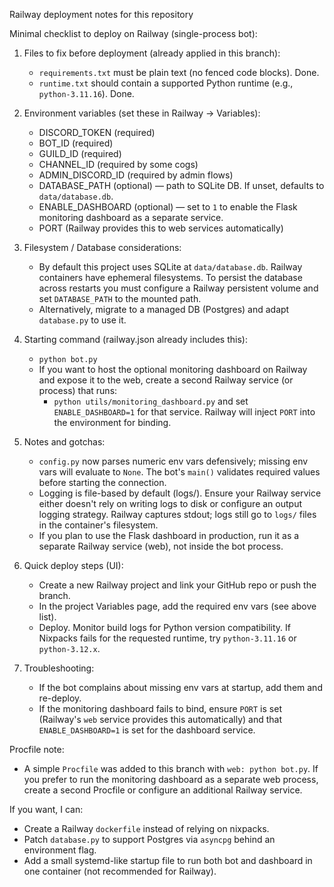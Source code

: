 Railway deployment notes for this repository

Minimal checklist to deploy on Railway (single-process bot):

1) Files to fix before deployment (already applied in this branch):
   - `requirements.txt` must be plain text (no fenced code blocks). Done.
   - `runtime.txt` should contain a supported Python runtime (e.g., `python-3.11.16`). Done.

2) Environment variables (set these in Railway -> Variables):
   - DISCORD_TOKEN (required)
   - BOT_ID (required)
   - GUILD_ID (required)
   - CHANNEL_ID (required by some cogs)
   - ADMIN_DISCORD_ID (required by admin flows)
   - DATABASE_PATH (optional) — path to SQLite DB. If unset, defaults to `data/database.db`.
   - ENABLE_DASHBOARD (optional) — set to `1` to enable the Flask monitoring dashboard as a separate service.
   - PORT (Railway provides this to web services automatically)

3) Filesystem / Database considerations:
   - By default this project uses SQLite at `data/database.db`. Railway containers have ephemeral filesystems. To persist the database across restarts you must configure a Railway persistent volume and set `DATABASE_PATH` to the mounted path.
   - Alternatively, migrate to a managed DB (Postgres) and adapt `database.py` to use it.

4) Starting command (railway.json already includes this):
   - `python bot.py`
   - If you want to host the optional monitoring dashboard on Railway and expose it to the web, create a second Railway service (or process) that runs:
       - `python utils/monitoring_dashboard.py`
     and set `ENABLE_DASHBOARD=1` for that service. Railway will inject `PORT` into the environment for binding.

5) Notes and gotchas:
   - `config.py` now parses numeric env vars defensively; missing env vars will evaluate to `None`. The bot's `main()` validates required values before starting the connection.
   - Logging is file-based by default (logs/). Ensure your Railway service either doesn't rely on writing logs to disk or configure an output logging strategy. Railway captures stdout; logs still go to `logs/` files in the container's filesystem.
   - If you plan to use the Flask dashboard in production, run it as a separate Railway service (web), not inside the bot process.

6) Quick deploy steps (UI):
   - Create a new Railway project and link your GitHub repo or push the branch.
   - In the project Variables page, add the required env vars (see above list).
   - Deploy. Monitor build logs for Python version compatibility. If Nixpacks fails for the requested runtime, try `python-3.11.16` or `python-3.12.x`.

7) Troubleshooting:
   - If the bot complains about missing env vars at startup, add them and re-deploy.
   - If the monitoring dashboard fails to bind, ensure `PORT` is set (Railway's `web` service provides this automatically) and that `ENABLE_DASHBOARD=1` is set for the dashboard service.

Procfile note:
   - A simple `Procfile` was added to this branch with `web: python bot.py`. If you prefer to run the monitoring dashboard as a separate web process, create a second Procfile or configure an additional Railway service.

If you want, I can:
 - Create a Railway `dockerfile` instead of relying on nixpacks.
 - Patch `database.py` to support Postgres via `asyncpg` behind an environment flag.
 - Add a small systemd-like startup file to run both bot and dashboard in one container (not recommended for Railway).
